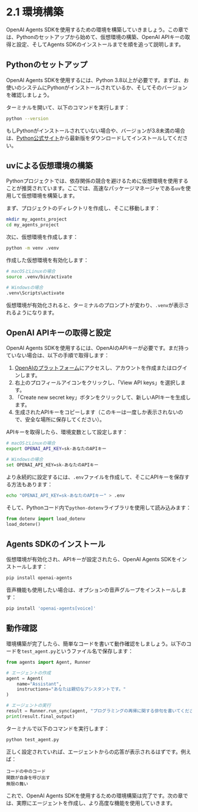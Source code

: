 # 2.1 環境構築

OpenAI Agents SDKを使用するための環境を構築していきましょう。この章では、Pythonのセットアップから始めて、仮想環境の構築、OpenAI APIキーの取得と設定、そしてAgents SDKのインストールまでを順を追って説明します。

## Pythonのセットアップ

OpenAI Agents SDKを使用するには、Python 3.8以上が必要です。まずは、お使いのシステムにPythonがインストールされているか、そしてそのバージョンを確認しましょう。

ターミナルを開いて、以下のコマンドを実行します：

```bash
python --version
```

もしPythonがインストールされていない場合や、バージョンが3.8未満の場合は、[Python公式サイト](https://www.python.org/downloads/)から最新版をダウンロードしてインストールしてください。

## uvによる仮想環境の構築

Pythonプロジェクトでは、依存関係の競合を避けるために仮想環境を使用することが推奨されています。ここでは、高速なパッケージマネージャである`uv`を使用して仮想環境を構築します。

まず、プロジェクトのディレクトリを作成し、そこに移動します：

```bash
mkdir my_agents_project
cd my_agents_project
```

次に、仮想環境を作成します：

```bash
python -m venv .venv
```

作成した仮想環境を有効化します：

```bash
# macOSとLinuxの場合
source .venv/bin/activate

# Windowsの場合
.venv\Scripts\activate
```

仮想環境が有効化されると、ターミナルのプロンプトが変わり、`.venv`が表示されるようになります。

## OpenAI APIキーの取得と設定

OpenAI Agents SDKを使用するには、OpenAIのAPIキーが必要です。まだ持っていない場合は、以下の手順で取得します：

1. [OpenAIのプラットフォーム](https://platform.openai.com/)にアクセスし、アカウントを作成またはログインします。
2. 右上のプロフィールアイコンをクリックし、「View API keys」を選択します。
3. 「Create new secret key」ボタンをクリックして、新しいAPIキーを生成します。
4. 生成されたAPIキーをコピーします（このキーは一度しか表示されないので、安全な場所に保存してください）。

APIキーを取得したら、環境変数として設定します：

```bash
# macOSとLinuxの場合
export OPENAI_API_KEY=sk-あなたのAPIキー

# Windowsの場合
set OPENAI_API_KEY=sk-あなたのAPIキー
```

より永続的に設定するには、`.env`ファイルを作成して、そこにAPIキーを保存する方法もあります：

```bash
echo "OPENAI_API_KEY=sk-あなたのAPIキー" > .env
```

そして、Pythonコード内で`python-dotenv`ライブラリを使用して読み込みます：

```python
from dotenv import load_dotenv
load_dotenv()
```

## Agents SDKのインストール

仮想環境が有効化され、APIキーが設定されたら、OpenAI Agents SDKをインストールします：

```bash
pip install openai-agents
```

音声機能も使用したい場合は、オプションの音声グループをインストールします：

```bash
pip install 'openai-agents[voice]'
```

## 動作確認

環境構築が完了したら、簡単なコードを書いて動作確認をしましょう。以下のコードを`test_agent.py`というファイル名で保存します：

```python
from agents import Agent, Runner

# エージェントの作成
agent = Agent(
    name="Assistant",
    instructions="あなたは親切なアシスタントです。"
)

# エージェントの実行
result = Runner.run_sync(agent, "プログラミングの再帰に関する俳句を書いてください。")
print(result.final_output)
```

ターミナルで以下のコマンドを実行します：

```bash
python test_agent.py
```

正しく設定されていれば、エージェントからの応答が表示されるはずです。例えば：

```
コードの中のコード
関数が自身を呼び出す
無限の舞い
```

これで、OpenAI Agents SDKを使用するための環境構築は完了です。次の章では、実際にエージェントを作成し、より高度な機能を使用していきます。
